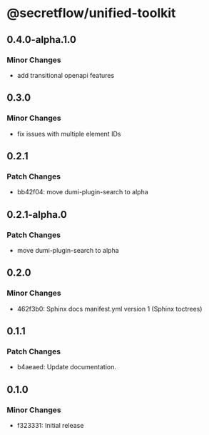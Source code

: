 # @secretflow/unified-toolkit

## 0.4.0-alpha.1.0

### Minor Changes

- add transitional openapi features

## 0.3.0

### Minor Changes

- fix issues with multiple element IDs

## 0.2.1

### Patch Changes

- bb42f04: move dumi-plugin-search to alpha

## 0.2.1-alpha.0

### Patch Changes

- move dumi-plugin-search to alpha

## 0.2.0

### Minor Changes

- 462f3b0: Sphinx docs manifest.yml version 1 (Sphinx toctrees)

## 0.1.1

### Patch Changes

- b4aeaed: Update documentation.

## 0.1.0

### Minor Changes

- f323331: Initial release
